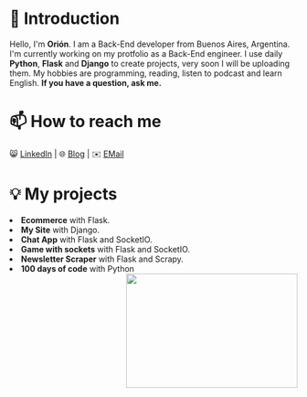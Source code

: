 # 👋 Introduction
Hello, I'm **Orión**. I am a Back-End developer from Buenos Aires, Argentina. 
I'm currently working on my protfolio as a Back-End engineer.
I use daily **Python**, **Flask** and **Django** to create projects, very soon I will be uploading them.
My hobbies are programming, reading, listen to podcast and learn English.
**If you have a question, ask me.**

# 📫 How to reach me
😸 [LinkedIn](https://github.com/27b#Comming-Soon) |
🌐 [Blog](https://github.com/27b#Comming-Soon) |
✉️ [EMail](https://github.com/27b#Comming-Soon)

<h1>💡 My projects</h1>
<li><b>Ecommerce</b> with Flask.</li>
<li><b>My Site</b> with Django.</li>
<li><b>Chat App</b> with Flask and SocketIO.</li>
<li><b>Game with sockets</b> with Flask and SocketIO.</li>
<li><b>Newsletter Scraper</b> with Flask and Scrapy.</li>
<li><b>100 days of code</b> with Python</li>
<a href="#">
  <img align="right" width="300px" height="200px" src="https://y.yarn.co/0fd12d7e-8cad-486f-bb78-fb1624472437_text.gif">
</a>
